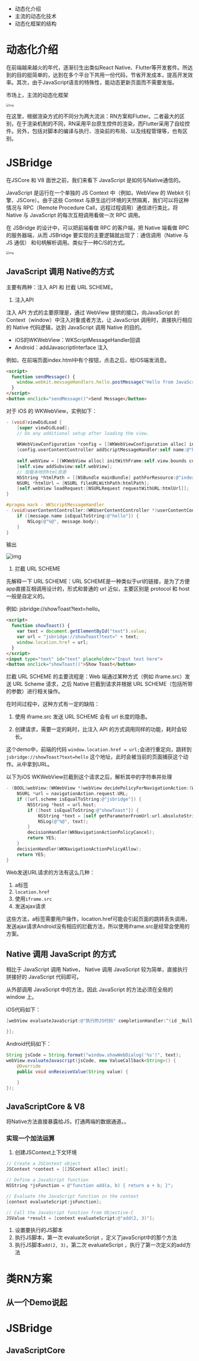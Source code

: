 - 动态化介绍
- 主流的动态化技术
- 动态化框架的结构



# 动态化介绍

在前端越来越火的年代，逐渐衍生出类似React Native、Flutter等开发套件。所达到的目的挺简单的，达到在多个平台下共用一份代码，节省开发成本，提高开发效率。其次，由于JavaScript语言的特殊性，能动态更新页面而不需要发版。



市场上，主流的动态化框架

<img src="https://intranetproxy.alipay.com/skylark/lark/0/2023/jpeg/82756350/1679584372140-db4f78a0-d41c-46a7-85e5-6a004b8fe858.jpeg" alt="img" style="zoom:50%;" />

在这里，根据渲染方式的不同分为两大流派：RN方案和Flutter。二者最大的区别，在于渲染机制的不同，RN采用平台原生控件的渲染，而Flutter采用了自绘控件。另外，包括对脚本的编译与执行、渲染前的布局、以及线程管理等，也有区别。

# JSBridge

在JSCore 和 V8 面世之前，我们来看下 JavaScript 是如何与Native通信的。

JavaScript 是运行在一个单独的 JS Context 中（例如，WebView 的 Webkit 引擎、JSCore）。由于这些 Context 与原生运行环境的天然隔离，我们可以将这种情况与 RPC（Remote Procedure Call，远程过程调用）通信进行类比，将 Native 与 JavaScript 的每次互相调用看做一次 RPC 调用。



在 JSBridge 的设计中，可以把前端看做 RPC 的客户端，把 Native 端看做 RPC 的服务器端，从而 JSBridge 要实现的主要逻辑就出现了：通信调用（Native 与 JS 通信） 和句柄解析调用。类似于一种C/S的方式。

<img src="https://intranetproxy.alipay.com/skylark/lark/0/2023/png/82756350/1679324162027-96f2cb08-0e98-45e0-bd41-bb666890ff8e.png" alt="img" style="zoom:50%;" />

## **JavaScript 调用 Native的方式**

主要有两种：注入 API 和 拦截 URL SCHEME。

1. 注入API

注入 API 方式的主要原理是，通过 WebView 提供的接口，向JavaScript 的 Context（window）中注入对象或者方法，让 JavaScript 调用时，直接执行相应的 Native 代码逻辑，达到 JavaScript 调用 Native 的目的。

- iOS的WKWebView：WKScriptMessageHandler回调
- Android：addJavascriptInterface 注入

例如，在前端页面index.html中有个按钮，点击之后，给iOS端发消息。

```html
<script>
  function sendMessage() {
    window.webkit.messageHandlers.hello.postMessage("Hello from JavaScript!");
  }
</script>
<button onclick="sendMessage()">Send Message</button>
```

对于 iOS 的 WKWebView，实例如下：

```objectivec
- (void)viewDidLoad {
    [super viewDidLoad];
    // Do any additional setup after loading the view.
    
    WKWebViewConfiguration *config = [[WKWebViewConfiguration alloc] init];
    [config.userContentController addScriptMessageHandler:self name:@"hello"];
    
    self.webView = [[WKWebView alloc] initWithFrame:self.view.bounds configuration:config];
    [self.view addSubview:self.webView];
    // 加载本地的html资源
    NSString *htmlPath = [[NSBundle mainBundle] pathForResource:@"index" ofType:@"html"];
    NSURL *htmlUrl = [NSURL fileURLWithPath:htmlPath];
    [self.webView loadRequest:[NSURLRequest requestWithURL:htmlUrl]];
}

#pragma mark - WKScriptMessageHandler
- (void)userContentController:(WKUserContentController *)userContentController didReceiveScriptMessage:(WKScriptMessage *)message {
    if ([message.name isEqualToString:@"hello"]) {
        NSLog(@"%@", message.body);
    }
}
```

输出

![img](https://intranetproxy.alipay.com/skylark/lark/0/2023/png/82756350/1679670436968-7a40d291-f63b-4a70-9f57-770612ef118b.png)



1. 拦截 URL SCHEME

先解释一下 URL SCHEME：URL SCHEME是一种类似于url的链接，是为了方便app直接互相调用设计的，形式和普通的 url 近似，主要区别是 protocol 和 host 一般是自定义的。

例如: jsbridge://showToast?text=hello。

```html
<script>
  function showToast() {
    var text = document.getElementById("text").value;
    var url = "jsbridge://showToast?text=" + text;
    window.location.href = url;
  }
</script>
<input type="text" id="text" placeholder="Input text here">
<button onclick="showToast()">Show Toast</button>
```


拦截 URL SCHEME 的主要流程是：Web 端通过某种方式（例如 iframe.src）发送 URL Scheme 请求，之后 Native 拦截到请求并根据 URL SCHEME（包括所带的参数）进行相关操作。

在时间过程中，这种方式有一定的缺陷：

1) 使用 iframe.src 发送 URL SCHEME 会有 url 长度的隐患。

2) 创建请求，需要一定的耗时，比注入 API 的方式调用同样的功能，耗时会较长。

这个demo中，前端的代码 `window.location.href = url;`会进行重定向，跳转到 `jsbridge://showToast?text=hello` 这个地址，此时会被当前的页面捕获这个动作。从中拿到URL。

以下为iOS WKWebView拦截到这个请求之后，解析其中的字符串并处理

```objectivec
- (BOOL)webView:(WKWebView *)webView decidePolicyForNavigationAction:(WKNavigationAction *)navigationAction decisionHandler:(void (^)(WKNavigationActionPolicy))decisionHandler {
    NSURL *url = navigationAction.request.URL;
    if ([url.scheme isEqualToString:@"jsbridge"]) {
        NSString *host = url.host;
        if ([host isEqualToString:@"showToast"]) {
            NSString *text = [self getParameterFromUrl:url.absoluteString paramName:@"text"];
            NSLog(@"%@", text);
        }
        decisionHandler(WKNavigationActionPolicyCancel);
        return YES;
    }
    decisionHandler(WKNavigationActionPolicyAllow);
    return YES;
}
```

Web发送URL请求的方法有这么几种：

1. a标签
2. `location.href`
3. 使用`iframe.src`
4. 发送ajax请求

这些方法，a标签需要用户操作，location.href可能会引起页面的跳转丢失调用，发送ajax请求Android没有相应的拦截方法，所以使用iframe.src是经常会使用的方案。



## **Native 调用 JavaScript 的方式**

相比于 JavaScript 调用 Native， Native 调用 JavaScript 较为简单，直接执行拼接好的 JavaScript 代码即可。

从外部调用 JavaScript 中的方法，因此 JavaScript 的方法必须在全局的 window 上。

iOS代码如下：

```objectivec
[webView evaluateJavaScript:@"执行的JS代码" completionHandler:^(id _Nullable response, NSError * _Nullable error) {

}];
```

Android代码如下：

```java
String jsCode = String.format("window.showWebDialog('%s')", text);
webView.evaluateJavascript(jsCode, new ValueCallback<String>() {
    @Override
    public void onReceiveValue(String value) {

    }
});
```



## JavaScriptCore & V8

将Native方法直接暴露给JS，打通两端的数据通道。。

### 实现一个加法运算

1. 创建JSContext上下文环境

```objectivec
// Create a JSContext object
JSContext *context = [[JSContext alloc] init];

// Define a JavaScript function
NSString *jsFunction = @"function add(a, b) { return a + b; }";

// Evaluate the JavaScript function in the context
[context evaluateScript:jsFunction];

// Call the JavaScript function from Objective-C
JSValue *result = [context evaluateScript:@"add(2, 3)"];
```

1. 设置要执行的JS脚本
2. 执行JS脚本，第一次 evaluateScript ，定义了javaScript中的那个方法
3. 执行JS脚本`add(2, 3)`，第二次 evaluateScript ，执行了第一次定义的add方法

# 

# 类RN方案

## 从一个Demo说起





# JSBridge



## JavaScriptCore